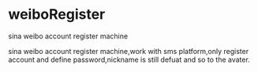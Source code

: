 # weiboRegister
sina weibo account register machine

sina weibo account register machine,work with sms platform,only register account and define password,nickname is still defuat and so to the avater.
